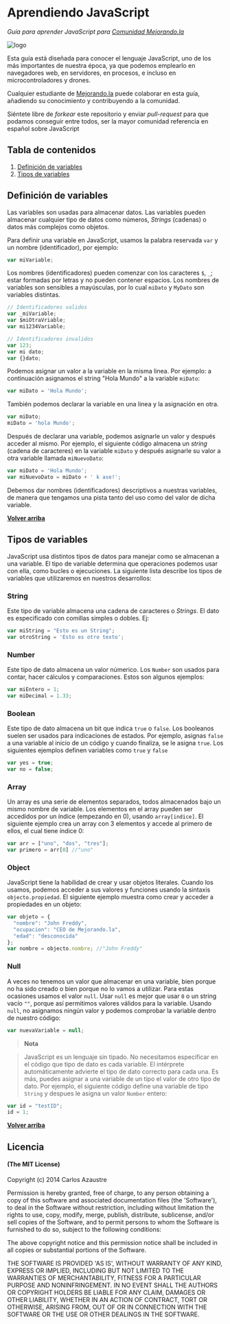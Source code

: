# Aprendiendo JavaScript

*Guía para aprender JavaScript para [Comunidad Mejorando.la](//cursos.mejorando.la)*

![logo](img/logo_aprendiendoJS.png)

Esta guía está diseñada para conocer el lenguaje JavaScript, uno de los
más importantes de nuestra época, ya que podemos emplearlo en navegadores
web, en servidores, en procesos, e incluso en microcontroladores y
drones.

Cualquier estudiante de [Mejorando.la](//mejorando.la) puede colaborar
en esta guía, añadiendo su conocimiento y contribuyendo a la comunidad.

Siéntete libre de *forkear* este repositorio y enviar *pull-request* para que
podamos conseguir entre todos, ser la mayor comunidad referencia en español
sobre JavaScript

## Tabla de contenidos
1. [Definición de variables](#definicion-de-variables)
2. [Tipos de variables](#tipos-de-variables)

## Definición de variables
Las variables son usadas para almacenar datos. Las variables pueden almacenar cualquier
tipo de datos como números, *Strings* (cadenas) o datos más complejos como objetos.

Para definir una variable en JavaScript, usamos la palabra reservada `var` y un nombre (identificador),
por ejemplo:
```js
var miVariable;
```

Los nombres (identificadores) pueden comenzar con los caracteres `$`, `_`; estar formadas por letras
y no pueden contener espacios. Los nombres de variables son sensibles a mayúsculas, por lo cual
`miDato` y `MyDato` son variables distintas.

```js
// Identificadores validos
var _miVariable;
var $miOtraVriable;
var mi1234Variable;

// Identificadores invalidos
var 123;
var mi dato;
var {}dato;
```

Podemos asignar un valor a la variable en la misma linea. Por ejemplo: a
continuación asignamos el string "Hola Mundo" a la variable `miDato`:
```js
var miDato = 'Hola Mundo';
```

También podemos declarar la variable en una linea y la asignación en otra.
```js
var miDato;
miDato = 'hola Mundo';
```

Después de declarar una variable, podemos asignarle un valor y después acceder al mismo.
Por ejemplo, el siguiente código almacena un *string* (cadena de caracteres) en la variable
`miDato` y después asignarle su valor a otra variable llamada `miNuevoDato`:
```js
var miDato = 'Hola Mundo';
var miNuevoDato = miDato + ' k ase!';
```

Debemos dar nombres (identificadores) descriptivos a nuestras variables, de manera que tengamos
una pista tanto del uso como del valor de dicha variable.

**[Volver arriba](#tabla-de-contenidos)**

## Tipos de variables
JavaScript usa distintos tipos de datos para manejar como se almacenan
a una variable. El tipo de variable determina que operaciones podemos
usar con ella, como bucles o ejecuciones. La siguiente lista describe los
tipos de variables que utilizaremos en nuestros desarrollos:

### String
Este tipo de variable almacena una cadena de caracteres o *Strings*. El
dato es especificado con comillas simples o dobles. Ej:
```js
var miString = "Esto es un String";
var otroString = 'Esto es otro texto';
```

### Number
Este tipo de dato almacena un valor númerico. Los `Number` son usados
para contar, hacer cálculos y comparaciones. Estos son algunos ejemplos:
```js
var miEntero = 1;
var miDecimal = 1.33;
```

### Boolean
Este tipo de dato almacena un bit que indica `true` o `false`. Los booleanos
suelen ser usados para indicaciones de estados. Por ejemplo, asignas
`false` a una variable al inicio de un código y cuando finaliza, se le
asigna `true`. Los siguientes ejemplos definen variables como `true` y `false`
```js
var yes = true;
var no = false;
```

### Array
Un array es una serie de elementos separados, todos almacenados bajo un mismo
nombre de variable. Los elementos en el array pueden ser accedidos por un
índice (empezando en 0), usando `array[indice]`. El siguiente ejemplo
crea un array con 3 elementos y accede al primero de ellos, el cual tiene
índice 0:
```js
var arr = ["uno", "dos", "tres"];
var primero = arr[0] //"uno"
```

### Object
JavaScript tiene la habilidad de crear y usar objetos literales. Cuando
los usamos, podemos acceder a sus valores y funciones usando la sintaxis `objecto.propiedad`.
El siguiente ejemplo muestra como crear y acceder a propiedades en un objeto:
```js
var objeto = {
  "nombre": "John Freddy",
  "ocupacion": "CEO de Mejorando.la",
  "edad": "desconocida"
};
var nombre = objecto.nombre; //"John Freddy"
```

### Null
A veces no tenemos un valor que almacenar en una variable, bien porque no
ha sido creado o bien porque no lo vamos a utilizar. Para estas ocasiones
usamos el valor `null`. Usar `null` es mejor que usar `0` o un string vacío
`""`, porque así permitimos valores válidos para la variable. Usando `null`, no asignamos
ningún valor y podemos comprobar la variable dentro de nuestro código:
```js
var nuevaVariable = null;
```

>**Nota**

>JavaScript es un lenguaje sin tipado. No necesitamos especificar
en el código que tipo de dato es cada variable. El intérprete automáticamente
advierte el tipo de dato correcto para cada una.
Es más, puedes asignar a una variable de un tipo el valor de otro tipo de dato.
Por ejemplo, el siguiente código define una variable de tipo `String` y despues
le asigna un valor `Number` entero:
```js
var id = "testID";
id = 1;
```

**[Volver arriba](#tabla-de-contenidos)**

## Licencia
#### (The MIT License)

Copyright (c) 2014 Carlos Azaustre

Permission is hereby granted, free of charge, to any person obtaining
a copy of this software and associated documentation files (the
'Software'), to deal in the Software without restriction, including
without limitation the rights to use, copy, modify, merge, publish,
distribute, sublicense, and/or sell copies of the Software, and to
permit persons to whom the Software is furnished to do so, subject to
the following conditions:

The above copyright notice and this permission notice shall be
included in all copies or substantial portions of the Software.

THE SOFTWARE IS PROVIDED 'AS IS', WITHOUT WARRANTY OF ANY KIND,
EXPRESS OR IMPLIED, INCLUDING BUT NOT LIMITED TO THE WARRANTIES OF
MERCHANTABILITY, FITNESS FOR A PARTICULAR PURPOSE AND NONINFRINGEMENT.
IN NO EVENT SHALL THE AUTHORS OR COPYRIGHT HOLDERS BE LIABLE FOR ANY
CLAIM, DAMAGES OR OTHER LIABILITY, WHETHER IN AN ACTION OF CONTRACT,
TORT OR OTHERWISE, ARISING FROM, OUT OF OR IN CONNECTION WITH THE
SOFTWARE OR THE USE OR OTHER DEALINGS IN THE SOFTWARE.

